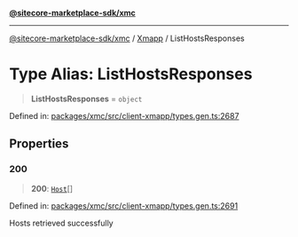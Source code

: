 [**@sitecore-marketplace-sdk/xmc**](../../../../README.md)

***

[@sitecore-marketplace-sdk/xmc](../../../../README.md) / [Xmapp](../README.md) / ListHostsResponses

# Type Alias: ListHostsResponses

> **ListHostsResponses** = `object`

Defined in: [packages/xmc/src/client-xmapp/types.gen.ts:2687](https://github.com/Sitecore/marketplace-sdk/blob/893df143248e67d8c66e942a96045542130259a0/packages/xmc/src/client-xmapp/types.gen.ts#L2687)

## Properties

### 200

> **200**: [`Host`](Host.md)[]

Defined in: [packages/xmc/src/client-xmapp/types.gen.ts:2691](https://github.com/Sitecore/marketplace-sdk/blob/893df143248e67d8c66e942a96045542130259a0/packages/xmc/src/client-xmapp/types.gen.ts#L2691)

Hosts retrieved successfully
